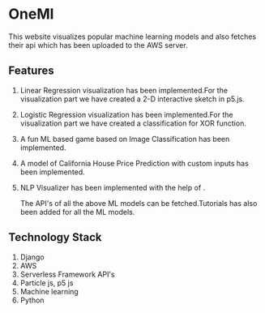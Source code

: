 # OneMl
This website visualizes popular machine learning models and also fetches their api which has been uploaded to the AWS server.

## Features
1. Linear Regression visualization has been implemented.For the visualization part we have created a 2-D interactive sketch in p5.js.
2. Logistic Regression visualization has been implemented.For the visualization part we have created a classification for XOR function.
3. A fun ML based game based on Image Classification has been implemented.
4. A model of California House Price Prediction with custom inputs has been implemented.
5. NLP Visualizer has been implemented with the help of .

   The API's of all the above ML models can be fetched.Tutorials has also been added for all the ML models.

## Technology Stack
1. Django
2. AWS 
3. Serverless Framework API's
4. Particle js, p5 js
5. Machine learning
6. Python
